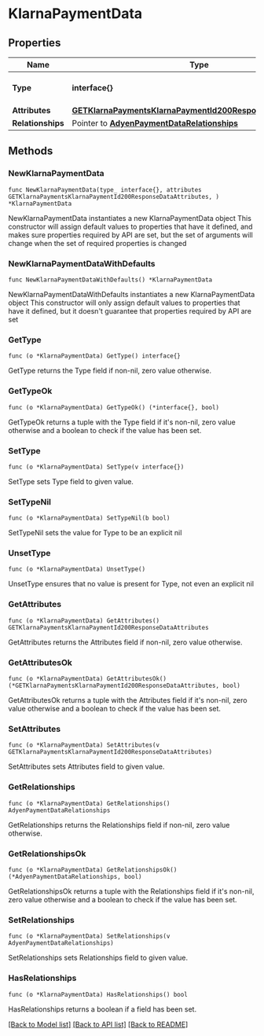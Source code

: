 # KlarnaPaymentData

## Properties

Name | Type | Description | Notes
------------ | ------------- | ------------- | -------------
**Type** | **interface{}** | The resource&#39;s type | 
**Attributes** | [**GETKlarnaPaymentsKlarnaPaymentId200ResponseDataAttributes**](GETKlarnaPaymentsKlarnaPaymentId200ResponseDataAttributes.md) |  | 
**Relationships** | Pointer to [**AdyenPaymentDataRelationships**](AdyenPaymentDataRelationships.md) |  | [optional] 

## Methods

### NewKlarnaPaymentData

`func NewKlarnaPaymentData(type_ interface{}, attributes GETKlarnaPaymentsKlarnaPaymentId200ResponseDataAttributes, ) *KlarnaPaymentData`

NewKlarnaPaymentData instantiates a new KlarnaPaymentData object
This constructor will assign default values to properties that have it defined,
and makes sure properties required by API are set, but the set of arguments
will change when the set of required properties is changed

### NewKlarnaPaymentDataWithDefaults

`func NewKlarnaPaymentDataWithDefaults() *KlarnaPaymentData`

NewKlarnaPaymentDataWithDefaults instantiates a new KlarnaPaymentData object
This constructor will only assign default values to properties that have it defined,
but it doesn't guarantee that properties required by API are set

### GetType

`func (o *KlarnaPaymentData) GetType() interface{}`

GetType returns the Type field if non-nil, zero value otherwise.

### GetTypeOk

`func (o *KlarnaPaymentData) GetTypeOk() (*interface{}, bool)`

GetTypeOk returns a tuple with the Type field if it's non-nil, zero value otherwise
and a boolean to check if the value has been set.

### SetType

`func (o *KlarnaPaymentData) SetType(v interface{})`

SetType sets Type field to given value.


### SetTypeNil

`func (o *KlarnaPaymentData) SetTypeNil(b bool)`

 SetTypeNil sets the value for Type to be an explicit nil

### UnsetType
`func (o *KlarnaPaymentData) UnsetType()`

UnsetType ensures that no value is present for Type, not even an explicit nil
### GetAttributes

`func (o *KlarnaPaymentData) GetAttributes() GETKlarnaPaymentsKlarnaPaymentId200ResponseDataAttributes`

GetAttributes returns the Attributes field if non-nil, zero value otherwise.

### GetAttributesOk

`func (o *KlarnaPaymentData) GetAttributesOk() (*GETKlarnaPaymentsKlarnaPaymentId200ResponseDataAttributes, bool)`

GetAttributesOk returns a tuple with the Attributes field if it's non-nil, zero value otherwise
and a boolean to check if the value has been set.

### SetAttributes

`func (o *KlarnaPaymentData) SetAttributes(v GETKlarnaPaymentsKlarnaPaymentId200ResponseDataAttributes)`

SetAttributes sets Attributes field to given value.


### GetRelationships

`func (o *KlarnaPaymentData) GetRelationships() AdyenPaymentDataRelationships`

GetRelationships returns the Relationships field if non-nil, zero value otherwise.

### GetRelationshipsOk

`func (o *KlarnaPaymentData) GetRelationshipsOk() (*AdyenPaymentDataRelationships, bool)`

GetRelationshipsOk returns a tuple with the Relationships field if it's non-nil, zero value otherwise
and a boolean to check if the value has been set.

### SetRelationships

`func (o *KlarnaPaymentData) SetRelationships(v AdyenPaymentDataRelationships)`

SetRelationships sets Relationships field to given value.

### HasRelationships

`func (o *KlarnaPaymentData) HasRelationships() bool`

HasRelationships returns a boolean if a field has been set.


[[Back to Model list]](../README.md#documentation-for-models) [[Back to API list]](../README.md#documentation-for-api-endpoints) [[Back to README]](../README.md)


